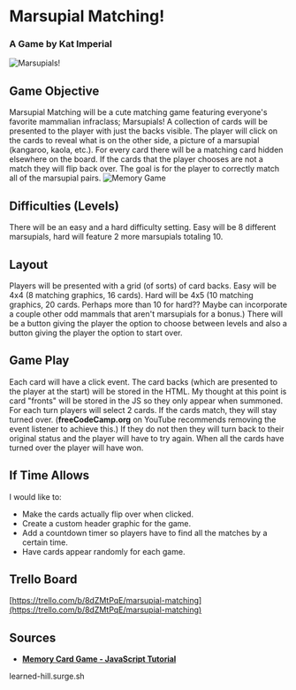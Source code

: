 # Marsupial Matching!
### A Game by Kat Imperial
![Marsupials!](https://cdn.britannica.com/19/93319-004-78B92D73/Australian-marsupials.jpg)
## Game Objective
Marsupial Matching will be a cute matching game featuring everyone's favorite mammalian infraclass; Marsupials! 
A collection of cards will be presented to the player with just the backs visible. The player will click on the cards to reveal what is on the other side, a picture of a marsupial (kangaroo, kaola, etc.). For every card there will be a matching card hidden elsewhere on the board. If the cards that the player chooses are not a match they will flip back over. The goal is for the player to correctly match all of the marsupial pairs.
![Memory Game](https://img.lakeshorelearning.com/is/image/OCProduction/fg522?wid=800&fmt=jpeg&qlt=85,1&pscan=auto&op_sharpen=0&resMode=sharp2&op_usm=1,0.65,6,0)
## Difficulties (Levels)
There will be an easy and a hard difficulty setting. Easy will be 8 different marsupials, hard will feature 2 more marsupials totaling 10.
## Layout
Players will be presented with a grid (of sorts) of card backs. Easy will be 4x4 (8 matching graphics, 16 cards). Hard will be 4x5 (10 matching graphics, 20 cards. Perhaps more than 10 for hard?? Maybe can incorporate a couple other odd mammals that aren't marsupials for a bonus.) There will be a button giving the player the option to choose between levels and also a button giving the player the option to start over.
## Game Play
Each card will have a click event. The card backs (which are presented to the player at the start) will be stored in the HTML. My thought at this point is card "fronts" will be stored in the JS so they only appear when summoned. 
For each turn players will select 2 cards. If the cards match, they will stay turned over. (**freeCodeCamp.org** on YouTube recommends removing the event listener to achieve this.) If they do not then they will turn back to their original status and the player will have to try again. When all the cards have turned over the player will have won.
## If Time Allows
I would like to:
* Make the cards actually flip over when clicked.
* Create a custom header graphic for the game.
* Add a countdown timer so players have to find all the matches by a certain time.
* Have cards appear randomly for each game.

## Trello Board
[https://trello.com/b/8dZMtPqE/marsupial-matching](https://trello.com/b/8dZMtPqE/marsupial-matching)

## Sources
* [**Memory Card Game - JavaScript Tutorial**](https://www.youtube.com/watch?v=ZniVgo8U7ek)

learned-hill.surge.sh